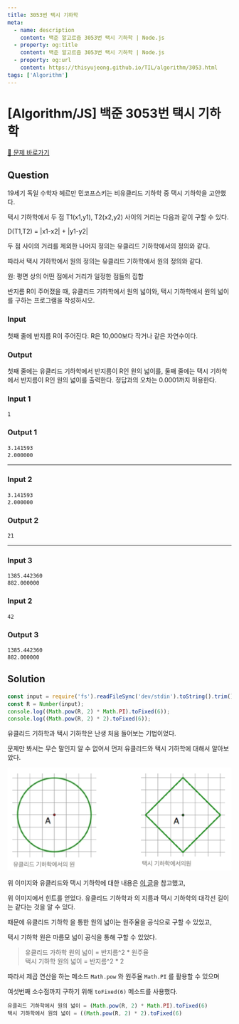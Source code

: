 ```yaml
---
title: 3053번 택시 기하학
meta:
  - name: description
    content: 백준 알고르즘 3053번 택시 기하학 | Node.js
  - property: og:title
    content: 백준 알고르즘 3053번 택시 기하학 | Node.js
  - property: og:url
    content: https://thisyujeong.github.io/TIL/algorithm/3053.html
tags: ['Algorithm']
---
```


# [Algorithm/JS] 백준 3053번 택시 기하학

[🔗 문제 바로가기](https://www.acmicpc.net/problem/3053)

## Question

19세기 독일 수학자 헤르만 민코프스키는 비유클리드 기하학 중 택시 기하학을 고안했다.

택시 기하학에서 두 점 T1(x1,y1), T2(x2,y2) 사이의 거리는 다음과 같이 구할 수 있다.

D(T1,T2) = |x1-x2| + |y1-y2|

두 점 사이의 거리를 제외한 나머지 정의는 유클리드 기하학에서의 정의와 같다.

따라서 택시 기하학에서 원의 정의는 유클리드 기하학에서 원의 정의와 같다.

원: 평면 상의 어떤 점에서 거리가 일정한 점들의 집합

반지름 R이 주어졌을 때, 유클리드 기하학에서 원의 넓이와, 택시 기하학에서 원의 넓이를 구하는 프로그램을 작성하시오.

### Input

첫째 줄에 반지름 R이 주어진다. R은 10,000보다 작거나 같은 자연수이다.

### Output

첫째 줄에는 유클리드 기하학에서 반지름이 R인 원의 넓이를, 둘째 줄에는 택시 기하학에서 반지름이 R인 원의 넓이를 출력한다. 정답과의 오차는 0.0001까지 허용한다.

### Input 1

```
1
```

### Output 1

```
3.141593
2.000000
```
---
### Input 2

```
3.141593
2.000000
```

### Output 2

```
21
```

---

### Input 3

```
1385.442360
882.000000
```

### Input 2

```
42
```

### Output 3

```
1385.442360
882.000000
```

## Solution

```js
const input = require('fs').readFileSync('dev/stdin').toString().trim();
const R = Number(input);
console.log((Math.pow(R, 2) * Math.PI).toFixed(6));
console.log((Math.pow(R, 2) * 2).toFixed(6));
```

유클리드 기하학과 택시 기하학은 난생 처음 들어보는 기법이었다.

문제만 봐서는 무슨 말인지 알 수 없어서 먼저 유클리드와 택시 기하학에 대해서 알아보았다.

<img src="../../.vuepress/public/image/algorithm-3053.png" />

위 이미지와 유클리드와 택시 기하학에 대한 내용은 [이 글](https://m.blog.naver.com/alwaysneoi/100172516753)을 참고했고,

위 이미지에서 힌트를 얻었다. 유클리드 기하학과 의 지름과 택시 기하학의 대각선 길이는 같다는 것을 알 수 있다.

때문에 유클리드 기하학 을 통한 원의 넓이는 원주율을 공식으로 구할 수 있었고,

택시 기하학 원은 마름모 넓이 공식을 통해 구할 수 있었다.

> 유클리드 가하학 원의 넓이 = 반지름^2 * 원주율  
> 택시 기하학 원의 넓이 = 반지름^2 * 2

따라서 제곱 연산을 하는 메소드 `Math.pow` 와 원주율 `Math.PI` 를 활용할 수 있으며

여섯번째 소수점까지 구하기 위해 `toFixed(6)` 메소드를 사용했다.

```js
유클리드 기하학에서 원의 넓이 = (Math.pow(R, 2) * Math.PI).toFixed(6)
택시 기하학에서 원의 넓이 = ((Math.pow(R, 2) * 2).toFixed(6)
```
